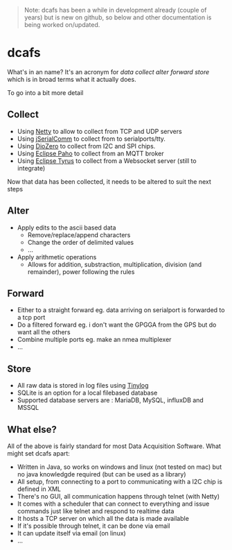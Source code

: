 > Note: dcafs has been a while in development already (couple of years) but is new on github, so below and other documentation is being worked on/updated.
> 
# dcafs

What's in an name? It's an acronym for _data collect alter forward store_ which is in broad terms what it actually does.

To go into a bit more detail

## Collect

* Using [Netty](https://netty.io/) to allow to collect from TCP and UDP servers
* Using [jSerialComm](https://fazecast.github.io/jSerialComm/) to collect from to serialports/tty.
* Using [DioZero](https://github.com/mattjlewis/diozero) to collect from I2C and SPI chips.
* Using [Eclipse Paho](https://www.eclipse.org/paho/) to collect from an MQTT broker
* Using [Eclipse Tyrus](https://eclipse-ee4j.github.io/tyrus/) to collect from a Websocket server (still to integrate)

Now that data has been collected, it needs to be altered to suit the next steps

## Alter

* Apply edits to the ascii based data 
  * Remove/replace/append characters
  * Change the order of delimited values
  * ...
* Apply arithmetic operations
  * Allows for addition, substraction, multiplication, division (and remainder), power following the rules

## Forward
* Either to a straight forward eg. data arriving on serialport is forwarded to a tcp port
* Do a filtered forward eg. i don't want the GPGGA from the GPS but do want all the others
* Combine multiple ports eg. make an nmea multiplexer
* ...

## Store
* All raw data is stored in log files using [Tinylog](https://tinylog.org/v2/)
* SQLite is an option for a local filebased database
* Supported database servers are : MariaDB, MySQL, influxDB and MSSQL

## What else?

All of the above is fairly standard for most Data Acquisition Software. What might set dcafs apart:
* Written in Java, so works on windows and linux (not tested on mac) but no java knowledgde required (but can be used as a library) 
* All setup, from connecting to a port to communicating with a I2C chip is defined in XML
* There's no GUI, all communication happens through telnet (with Netty)
* It comes with a scheduler that can connect to everything and issue commands just like telnet and respond to realtime data
* It hosts a TCP server on which all the data is made available
* If it's possible through telnet, it can be done via email
* It can update itself via email (on linux)
* ...
